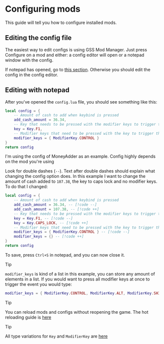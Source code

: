# Configuring mods
This guide will tell you how to configure installed mods.

## Editing the config file
The easiest way to edit configs is using GSS Mod Manager.
Just press Configure on a mod and either: a config editor will open or a notepad window with the config.

If notepad has opened, go to [this section](#editing-with-notepad).
Otherwise you should edit the config in the config editor.

## Editing with notepad
After you've opened the `config.lua` file, you should see something like this:
```lua
local config = {
    -- Amount of cash to add when keybind is pressed
    add_cash_amount = 36.34,
    -- Key that needs to be pressed with the modifier keys to trigger the money addition
    key = Key.F1,
    -- Modifier keys that need to be pressed with the key to trigger the money addition
    modifier_keys = { ModifierKey.CONTROL }
}
return config
```
I'm using the config of MoneyAdder as an example. Config highly depends on the mod you're using

Look for double dashes (`--`). Text after double dashes should explain what changing the config option does.
In this example I want to change the amount of cash added to `107.38`, the key to caps lock and no modifier keys.
To do that I changed:  
```lua
local config = {
    -- Amount of cash to add when keybind is pressed
    add_cash_amount = 36.34, -- [!code --]
    add_cash_amount = 107.38, -- [!code ++]
    -- Key that needs to be pressed with the modifier keys to trigger the money addition
    key = Key.F1, -- [!code --]
    key = Key.CAPS_LOCK, -- [!code ++]
    -- Modifier keys that need to be pressed with the key to trigger the money addition
    modifier_keys = { ModifierKey.CONTROL } -- [!code --]
    modifier_keys = {} -- [!code ++]
}
return config
```
To save, press `Ctrl+S` in notepad, and you can now close it.

> [!TIP]
> `modifier_keys` is kind of a list in this example, you can store any amount of elements in a list.
> If you would want to press all modifier keys at once to trigger the event you would type:
> ```lua
> modifier_keys = { ModifierKey.CONTROL, ModifierKey.ALT, ModifierKey.SHIFT }
> ```

> [!TIP]
> You can reload mods and configs without reopening the game. The hot reloading guide is [here](../misc/hot-reloading.md)

> [!TIP]
> All type variations for `Key` and `ModifierKey` are [here](../misc/config-types.md)
